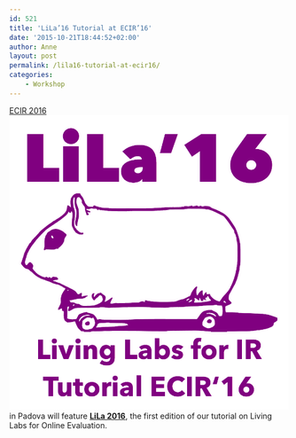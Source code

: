 ```yaml
---
id: 521
title: 'LiLa’16 Tutorial at ECIR’16'
date: '2015-10-21T18:44:52+02:00'
author: Anne
layout: post
permalink: /lila16-tutorial-at-ecir16/
categories:
    - Workshop
---
```


[ECIR 2016](http://ecir2016.dei.unipd.it/)[![lila](/assets/lila.png?resize=150%2C150&ssl=1)](http://living-labs.net/tutorial/) in Padova will feature **[LiLa 2016](http://living-labs.net/tutorial/)**, the first edition of our tutorial on Living Labs for Online Evaluation.